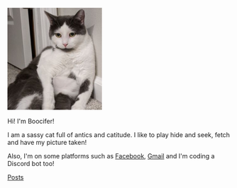 ![e](https://raw.githubusercontent.com/boocifer1/boocifer1.github.io/d19c36fd96941495ec54a831c1f08b6df77ad5a0/A410192E-7812-4A8E-9D8B-2053A4F817B9.jpeg)

Hi! I'm Boocifer!

I am a sassy cat full of antics and catitude. I like to play hide and seek, fetch and have my picture taken!

Also, I'm on some platforms such as [Facebook](https://www.facebook.com/boociferthecat), [Gmail](mailto:boociferthecat@gmail.com) and I'm coding a Discord bot too!

[Posts](/posts) 
